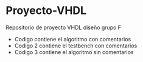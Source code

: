 # Proyecto-VHDL
Repositorio de proyecto VHDL diseño grupo F
- Codigo contiene el algoritmo con comentarios
- Codigo 2 contiene el testbench con comentarios
- Codigo 3 contiene el algoritmo sin comentarios
